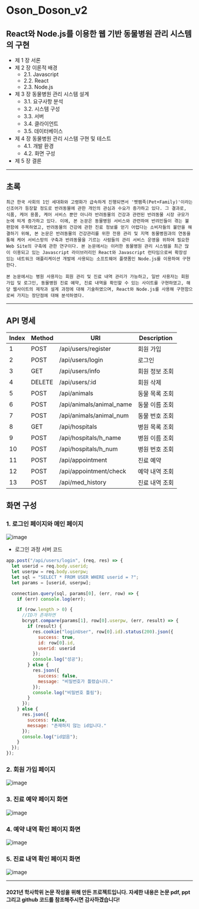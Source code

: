 # Oson_Doson_v2

## React와 Node.js를 이용한 웹 기반 동물병원 관리 시스템의 구현

- 제 1 장 서론
- 제 2 장 이론적 배경
  - 2.1. Javascript
  - 2.2. React
  - 2.3. Node.js
- 제 3 장 동물병원 관리 시스템 설계
  - 3.1. 요구사항 분석
  - 3.2. 시스템 구성
  - 3.3. 서버
  - 3.4. 클라이언트
  - 3.5. 데이터베이스
- 제 4 장 동물병원 관리 시스템 구현 및 테스트
  - 4.1. 개발 환경
  - 4.2. 화면 구성
- 제 5 장 결론

---

## 초록

    최근 한국 사회의 1인 세대화와 고령화가 급속하게 진행되면서 '펫팸족(Pet+Family)'이라는 신조어가 등장할 정도로 반려동물에 관한 개인의 관심과 수요가 증가하고 있다. 그 결과로, 식품, 케어 용품, 케어 서비스 뿐만 아니라 반려동물의 건강과 관련된 반려동물 시장 규모가 눈에 띄게 증가하고 있다. 이에, 본 논문은 동물병원 서비스와 관련하여 반려인들이 겪는 불편함에 주목하였고, 반려동물의 건강에 관한 진료 정보를 얻기 어렵다는 소비자들의 불만을 해결하기 위해, 본 논문은 반려동물의 건강관리를 위한 전용 관리 및 지역 동물병원과의 연동을 통해 케어 서비스망의 구축과 반려동물을 기르는 사람들의 관리 서비스 운영을 위하여 필요한 Web Site의 구축에 관한 연구이다. 본 논문에서는 이러한 동물병원 관리 시스템을 최근 많이 이용되고 있는 Javascript 라이브러리인 React와 Javascript 런타임으로써 확장성 있는 네트워크 애플리케이션 개발에 사용되는 소프트웨어 플랫폼인 Node.js를 이용하여 구현한다.

    본 논문에서는 병원 사용자는 회원 관리 및 진료 내역 관리가 가능하고, 일반 사용자는 회원 가입 및 로그인, 동물병원 진료 예약, 진료 내역을 확인할 수 있는 사이트를 구현하였고, 해당 웹사이트의 제작과 설계 과정에 대해 기술하였으며, React와 Node.js를 사용해 구현함으로써 가지는 장단점에 대해 분석하였다.

---

## API 명세

| Index | Method | URI                      | Description    |
| ----- | ------ | ------------------------ | -------------- |
| 1     | POST   | /api/users/register      | 회원 가입      |
| 2     | POST   | /api/users/login         | 로그인         |
| 3     | GET    | /api/users/info          | 회원 정보 조회 |
| 4     | DELETE | /api/users/:id           | 회원 삭제      |
| 5     | POST   | /api/animals             | 동물 목록 조회 |
| 6     | POST   | /api/animals/animal_name | 동물 이름 조회 |
| 7     | POST   | /api/animals/animal_num  | 동물 번호 조회 |
| 8     | GET    | /api/hospitals           | 병원 목록 조회 |
| 9     | POST   | /api/hospitals/h_name    | 병원 이름 조회 |
| 10    | POST   | /api/hospitals/h_num     | 병원 번호 조회 |
| 11    | POST   | /api/appointment         | 진료 예약      |
| 12    | POST   | /api/appointment/check   | 예약 내역 조회 |
| 13    | POST   | /api/med_history         | 진료 내역 조회 |

## 화면 구성

### 1. 로그인 페이지와 메인 페이지

![image](https://user-images.githubusercontent.com/76952602/140646702-29cb8953-34c1-4d24-8f05-68ed4a81456e.png)

- 로그인 과정 서버 코드

```javascript
app.post("/api/users/login", (req, res) => {
  let userid = req.body.userid;
  let userpw = req.body.userpw;
  let sql = "SELECT * FROM USER WHERE userid = ?";
  let params = [userid, userpw];

  connection.query(sql, params[0], (err, row) => {
    if (err) console.log(err);

    if (row.length > 0) {
      //ID가 존재하면
      bcrypt.compare(params[1], row[0].userpw, (err, result) => {
        if (result) {
          res.cookie("loginUser", row[0].id).status(200).json({
            success: true,
            id: row[0].id,
            userid: userid
          });
          console.log("성공");
        } else {
          res.json({
            success: false,
            message: "비밀번호가 틀렸습니다."
          });
          console.log("비밀번호 틀림");
        }
      });
    } else {
      res.json({
        success: false,
        message: "존재하지 않는 id입니다."
      });
      console.log("id없음");
    }
  });
});
```

### 2. 회원 가입 페이지

![image](https://user-images.githubusercontent.com/76952602/140648067-b21d8b86-cf78-4e81-bdd1-fdd76ba5542c.png)

### 3. 진료 예약 페이지 화면

![image](https://user-images.githubusercontent.com/76952602/140647839-48168cc9-f24a-427a-bfb8-4512f788b17e.png)

### 4. 예약 내역 확인 페이지 화면

![image](https://user-images.githubusercontent.com/76952602/140647882-11a17002-40d4-413a-aaad-68d94b79d26a.png)

### 5. 진료 내역 확인 페이지 화면

![image](https://user-images.githubusercontent.com/76952602/140648136-a88a3946-eb7b-4eba-9880-2dd9b58115ef.png)

---

#### 2021년 학사학위 논문 작성을 위해 만든 프로젝트입니다. 자세한 내용은 논문 pdf, ppt 그리고 github 코드를 참조해주시면 감사하겠습니다!
